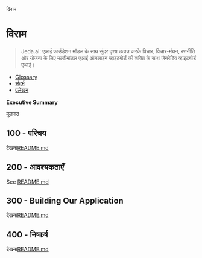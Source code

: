 विराम

# विराम

> Jeda.ai: एआई फाउंडेशन मॉडल के साथ सुंदर दृश्य उत्पन्न करके विचार, विचार-मंथन, रणनीति और योजना के लिए मल्टीमॉडल एआई ऑनलाइन व्हाइटबोर्ड की शक्ति के साथ जेनरेटिव व्हाइटबोर्ड एआई।

-   [Glossary](./GLOSSARY.md)
-   [संदर्भ](./REFERENCES.md)
-   [प्रलेखन](./DOCUMENTATION.md)

**Executive Summary**

मूलपाठ

## 100 - परिचय

देखना[README.md](./100/README.md)

## 200 - आवश्यकताएँ

See [README.md](./200/README.md)

## 300 - Building Our Application

देखना[README.md](./300/README.md)

## 400 - निष्कर्ष

देखना[README.md](./400/README.md)

